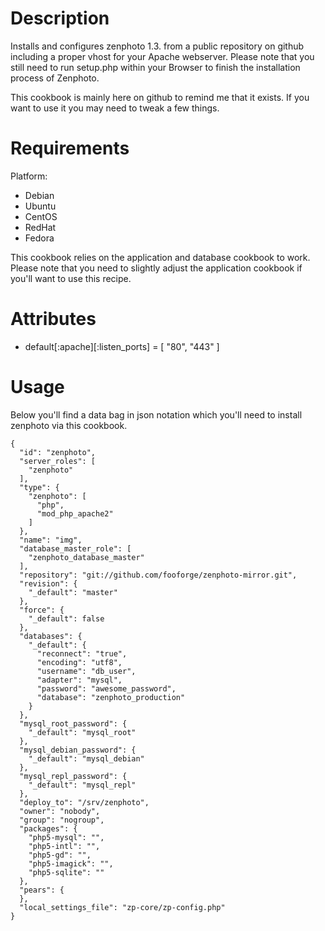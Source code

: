 Description
===========

Installs and configures zenphoto 1.3. from a public repository on github including a proper vhost for your Apache webserver. Please note that you still need to run setup.php within your Browser to finish the installation process of Zenphoto.

This cookbook is mainly here on github to remind me that it exists. If you want to use it you may need to tweak a few things.

Requirements
============

Platform:

* Debian
* Ubuntu
* CentOS
* RedHat
* Fedora

This cookbook relies on the application and database cookbook to work. Please note that you need to slightly adjust the application cookbook if you'll want to use this recipe.

Attributes
==========

* default[:apache][:listen_ports] = [ "80", "443" ]

Usage
=====

Below you'll find a data bag in json notation which you'll need to install zenphoto via this cookbook.

    {
      "id": "zenphoto",
      "server_roles": [
        "zenphoto"
      ],
      "type": {
        "zenphoto": [
          "php",
          "mod_php_apache2"
        ]
      },
      "name": "img",
      "database_master_role": [
        "zenphoto_database_master"
      ],
      "repository": "git://github.com/fooforge/zenphoto-mirror.git",
      "revision": {
        "_default": "master"
      },
      "force": {
        "_default": false
      },
      "databases": {
        "_default": {
          "reconnect": "true",
          "encoding": "utf8",
          "username": "db_user",
          "adapter": "mysql",
          "password": "awesome_password",
          "database": "zenphoto_production"
        }
      },
      "mysql_root_password": {
        "_default": "mysql_root"
      },
      "mysql_debian_password": {
        "_default": "mysql_debian"
      },
      "mysql_repl_password": {
        "_default": "mysql_repl"
      },
      "deploy_to": "/srv/zenphoto",
      "owner": "nobody",
      "group": "nogroup",
      "packages": {
        "php5-mysql": "",
        "php5-intl": "",
        "php5-gd": "",
        "php5-imagick": "",
        "php5-sqlite": ""
      },
      "pears": {
      },
      "local_settings_file": "zp-core/zp-config.php"
    }
